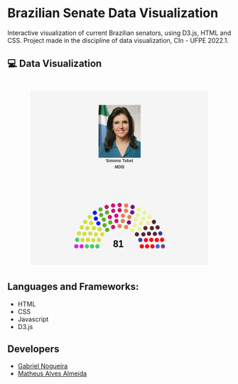 # Brazilian Senate Data Visualization

Interactive visualization of current Brazilian senators, using D3.js, HTML and CSS. Project made in the discipline of data visualization, CIn - UFPE 2022.1.

## 💻 Data Visualization

<h1 align="center">
    <img src=".github/demo.png" width="400px">
</h1>

## Languages and Frameworks:

- HTML
- CSS
- Javascript
- D3.js

## Developers
* [Gabriel Nogueira](https://github.com/gabrielnogueiralt)
* [Matheus Alves Almeida](https://github.com/MatheusAlvesAlmeida)
